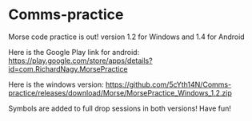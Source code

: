 # Comms-practice
Morse code practice is out! version 1.2 for Windows and 1.4 for Android



Here is the Google Play link for android:
https://play.google.com/store/apps/details?id=com.RichardNagy.MorsePractice

Here is the windows version:
https://github.com/5cYth14N/Comms-practice/releases/download/Morse/MorsePractice_Windows_1.2.zip

Symbols are added to full drop sessions in both versions! Have fun!

